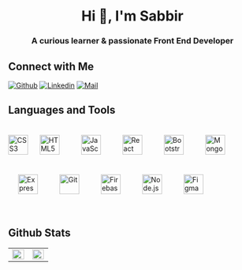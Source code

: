 <!-- Welcome Message-->

<h1 align="center">Hi 👋, I'm Sabbir</h1>
<h3 align="center">A curious learner & passionate Front End Developer</h3>

## Connect with Me

[![Github](https://img.shields.io/badge/GitHub-100000?style=for-the-badge&logo=github&logoColor=white)](https://github.com/sabbir10s)
[![Linkedin](https://img.shields.io/badge/LinkedIn-0077B5?style=for-the-badge&logo=linkedin&logoColor=white)](https://www.linkedin.com/in/sabbir10s)
[![Mail](https://img.shields.io/badge/Gmail-D14836?style=for-the-badge&logo=gmail&logoColor=white)](mailto:sabbirahmed1023@gmail.com)

## Languages and Tools

<div align="left">  
<img style="margin-bottom: 20px" src="https://profilinator.rishav.dev/skills-assets/css3-original-wordmark.svg" alt="CSS3" height="40" />  
<img style="margin: 20px" src="https://profilinator.rishav.dev/skills-assets/html5-original-wordmark.svg" alt="HTML5" height="40" />  
<img style="margin: 20px" src="https://profilinator.rishav.dev/skills-assets/javascript-original.svg" alt="JavaScript" height="40" />  
<img style="margin: 20px" src="https://profilinator.rishav.dev/skills-assets/react-original-wordmark.svg" alt="React" height="40" />  
<img style="margin: 20px" src="https://profilinator.rishav.dev/skills-assets/bootstrap-plain.svg" alt="Bootstrap" height="40" />  
<img style="margin: 20px" src="https://profilinator.rishav.dev/skills-assets/mongodb-original-wordmark.svg" alt="MongoDB" height="40" />  
<img style="margin: 20px" src="https://profilinator.rishav.dev/skills-assets/express-original-wordmark.svg" alt="Express.js" height="40" />  
<img style="margin: 20px" src="https://profilinator.rishav.dev/skills-assets/git-scm-icon.svg" alt="Git" height="40" />  
<img style="margin: 20px" src="https://profilinator.rishav.dev/skills-assets/firebase.png" alt="Firebase" height="40" />   
<img style="margin: 20px" src="https://profilinator.rishav.dev/skills-assets/nodejs-original-wordmark.svg" alt="Node.js" height="40" />  
<img style="margin: 20px" src="https://profilinator.rishav.dev/skills-assets/figma-icon.svg" alt="Figma" height="40" />  
</div>  
<br/>

## Github Stats

<table><tr><td valign="top" width="48%">

<img src="https://github-readme-stats.vercel.app/api?username=sabbir10s&show_icons=true&count_private=true&hide_border=true" align="left" style="width: 98%" />

</td><td valign="top" width="48%">

<img src="https://github-readme-stats.vercel.app/api/top-langs/?username=sabbir10s&hide_border=true&layout=compact" align="left" style="width: 98%" />

</td></tr></table>
